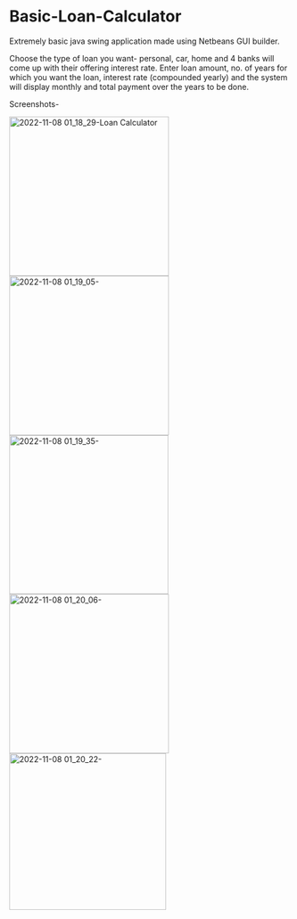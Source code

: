 # Basic-Loan-Calculator
Extremely basic java swing application made using Netbeans GUI builder.

Choose the type of loan you want- personal, car, home and 4 banks will come up with their offering interest rate. Enter loan amount, no. of years for which you want the loan, interest rate (compounded yearly) and the system will display monthly and total payment over the years to be done.

Screenshots-

<img width="286" alt="2022-11-08 01_18_29-Loan Calculator" src="https://user-images.githubusercontent.com/89203499/200403289-853ed26c-4eb0-4650-a760-a0cf467953c2.png">
<img width="286" alt="2022-11-08 01_19_05-" src="https://user-images.githubusercontent.com/89203499/200403336-7161cd3a-8d74-4c95-b041-c835c3651ee5.png">
<img width="285" alt="2022-11-08 01_19_35-" src="https://user-images.githubusercontent.com/89203499/200403357-35470d30-2a5f-4e0d-95d2-41ca568a1401.png">
<img width="286" alt="2022-11-08 01_20_06-" src="https://user-images.githubusercontent.com/89203499/200403375-81b1a6d3-3bcd-4817-ae79-eb886b804d92.png">
<img width="281" alt="2022-11-08 01_20_22-" src="https://user-images.githubusercontent.com/89203499/200403385-7c50953d-7c05-4069-a2b3-6813f5d71a01.png">
